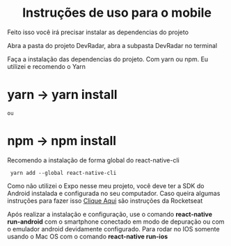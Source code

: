 <h1 align="center">Instruções de uso para o mobile</h1>
 
<p>Feito isso você irá precisar instalar as dependencias do projeto</p>
<p>Abra a pasta do projeto DevRadar, abra a subpasta DevRadar no terminal</p>

<p>Faça a instalação das dependencias do projeto. Com yarn ou npm. Eu utilizei e recomendo o Yarn</p>

  # yarn -> yarn install 
  
    ou 
    
  # npm -> npm install
  
  <p> Recomendo a instalação de forma global do react-native-cli </p>
  
     yarn add --global react-native-cli
     
  <p> Como não utilizei o Expo nesse meu projeto, você deve ter a SDK do Android instalada e configurada no seu computador. Caso queira algumas instruções para fazer isso <a href="https://docs.rocketseat.dev/ambiente-react-native/introducao">Clique Aqui</a> são instruções da Rocketseat</p>
  
Após realizar a instalação e configuração, use o comando **react-native  run-android** com o smartphone conectado em modo de depuração ou com o emulador android devidamente configurado. Para rodar no IOS somente usando o Mac OS com o comando **react-native run-ios**
  
  
